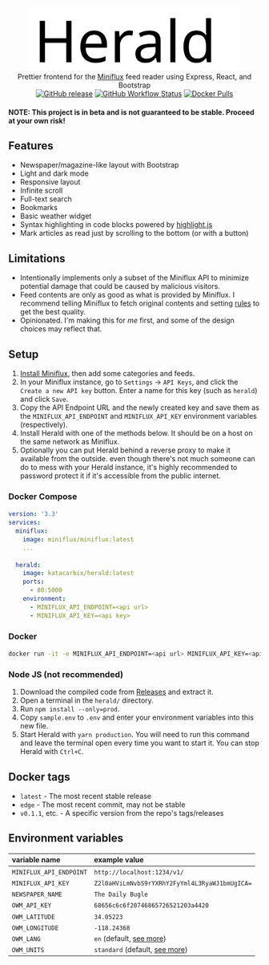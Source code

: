 <div align="center">
  <img src="img/wordmark.svg" height=128 alt="Herald logo"><br>
  Prettier frontend for the <a href="https://miniflux.app/index.html">Miniflux</a> feed reader using Express, React, and Bootstrap<br>
  <a href="https://github.com/katacarbix/herald/releases"><img alt="GitHub release" src="https://img.shields.io/github/v/release/katacarbix/herald"></a>
  <a href="https://github.com/katacarbix/herald/actions"><img alt="GitHub Workflow Status" src="https://img.shields.io/github/workflow/status/katacarbix/herald/Publish%20Docker%20image%20on%20git-push"></a>
  <a href="https://hub.docker.com/repository/docker/katacarbix/herald"><img alt="Docker Pulls" src="https://img.shields.io/docker/pulls/katacarbix/herald"></a>
</div>

#### NOTE: This project is in beta and is not guaranteed to be stable. Proceed at your own risk!

## Features
- Newspaper/magazine-like layout with Bootstrap
- Light and dark mode
- Responsive layout
- Infinite scroll
- Full-text search
- Bookmarks
- Basic weather widget
- Syntax highlighting in code blocks powered by [highlight.js](https://highlightjs.org/)
- Mark articles as read just by scrolling to the bottom (or with a button)

## Limitations
- Intentionally implements only a subset of the Miniflux API to minimize potential damage that could be caused by malicious visitors.
- Feed contents are only as good as what is provided by Miniflux. I recommend telling Miniflux to fetch original contents and setting [rules](https://miniflux.app/docs/rules.html) to get the best quality.
- Opinionated. I'm making this for *me* first, and some of the design choices may reflect that.

## Setup
1. [Install Miniflux](https://miniflux.app/docs/installation.html), then add some categories and feeds.
2. In your Miniflux instance, go to `Settings` -> `API Keys`, and click the `Create a new API key` button. Enter a name for this key (such as `herald`) and click `Save`.
3. Copy the API Endpoint URL and the newly created key and save them as the `MINIFLUX_API_ENDPOINT` and `MINIFLUX_API_KEY` environment variables (respectively).
4. Install Herald with one of the methods below. It should be on a host on the same network as Miniflux.
5. Optionally you can put Herald behind a reverse proxy to make it available from the outside. even though there's not much someone can do to mess with your Herald instance, it's highly recommended to password protect it if it's accessible from the public internet.

### Docker Compose
```yaml
version: '3.3'
services:
  miniflux:
    image: miniflux/miniflux:latest
    ...
  
  herald:
    image: katacarbix/herald:latest
    ports:
      - 80:5000
    environment:
      - MINIFLUX_API_ENDPOINT=<api url>
      - MINIFLUX_API_KEY=<api key>
```

### Docker
```sh
docker run -it -e MINIFLUX_API_ENDPOINT=<api url> MINIFLUX_API_KEY=<api key> -p 80:5000 katacarbix/herald:latest
```

### Node JS (not recommended)
1. Download the compiled code from [Releases](https://github.com/katacarbix/herald/releases) and extract it.
2. Open a terminal in the `herald/` directory.
3. Run `npm install --only=prod`.
4. Copy `sample.env` to `.env` and enter your environment variables into this new file.
5. Start Herald with `yarn production`. You will need to run this command and leave the terminal open every time you want to start it. You can stop Herald with `Ctrl+C`.

## Docker tags

- `latest` - The most recent stable release
- `edge` - The most recent commit, may not be stable
- `v0.1.1`, etc. - A specific version from the repo's tags/releases

## Environment variables

| variable name           | example value                                                             |
|:------------------------|:--------------------------------------------------------------------------|
| `MINIFLUX_API_ENDPOINT` | `http://localhost:1234/v1/`                                               |
| `MINIFLUX_API_KEY`      | `Z2l0aHViLmNvbS9rYXRhY2FyYml4L3RyaWJ1bmUgICA=`                            |
| `NEWSPAPER_NAME`        | `The Daily Bugle`                                                         |
| `OWM_API_KEY`           | `68656c6c6f20746865726521203a4420`                                        |
| `OWM_LATITUDE`          | `34.05223`                                                                |
| `OWM_LONGITUDE`         | `-118.24368`                                                              |
| `OWM_LANG`              | `en` (default, [see more](https://openweathermap.org/current#multi))      |
| `OWM_UNITS`             | `standard` (default, [see more](https://openweathermap.org/current#data)) |
